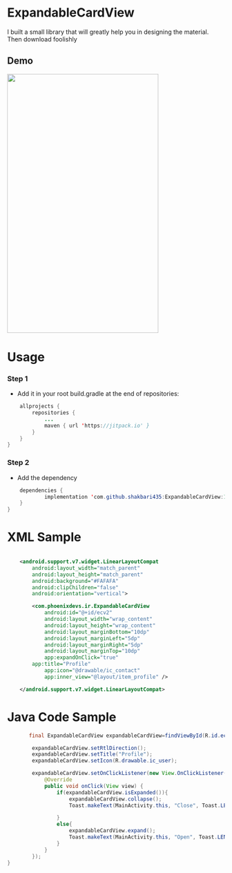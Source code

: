 # ExpandableCardView


I built a small library that will greatly help you in designing the material. Then download foolishly

## Demo
<img src="http://phoenixdevs.ir/github/expandcardview.gif" height="600" width="350">

# Usage




### Step 1 
- Add it in your root build.gradle at the end of repositories:
```java
	allprojects {
		repositories {
			...
			maven { url 'https://jitpack.io' }
		}
	}
}
```



### Step 2 
- Add the dependency
```java
  	dependencies {
		    implementation 'com.github.shakbari435:ExpandableCardView:1.0'
	}
}
```

# XML Sample

```xml

    <android.support.v7.widget.LinearLayoutCompat
        android:layout_width="match_parent"
        android:layout_height="match_parent"
        android:background="#FAFAFA"
        android:clipChildren="false"
        android:orientation="vertical">

        <com.phoenixdevs.ir.ExpandableCardView
            android:id="@+id/ecv2"
            android:layout_width="wrap_content"
            android:layout_height="wrap_content"
            android:layout_marginBottom="10dp"
            android:layout_marginLeft="5dp"
            android:layout_marginRight="5dp"
            android:layout_marginTop="10dp"
            app:expandOnClick="true"
	    app:title="Profile"
            app:icon="@drawable/ic_contact"
            app:inner_view="@layout/item_profile" />

    </android.support.v7.widget.LinearLayoutCompat>
```

# Java Code Sample

```java
       final ExpandableCardView expandableCardView=findViewById(R.id.ecv2);

        expandableCardView.setRtlDirection();
        expandableCardView.setTitle("Profile");
        expandableCardView.setIcon(R.drawable.ic_user);

        expandableCardView.setOnClickListener(new View.OnClickListener() {
            @Override
            public void onClick(View view) {
                if(expandableCardView.isExpanded()){
                    expandableCardView.collapse();
                    Toast.makeText(MainActivity.this, "Close", Toast.LENGTH_SHORT).show();

                }
                else{
                    expandableCardView.expand();
                    Toast.makeText(MainActivity.this, "Open", Toast.LENGTH_SHORT).show();
                }
            }
        });
}
```
